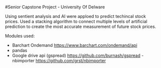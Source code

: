 #Senior Capstone Project - University Of Delware

Using sentient analysis and AI were apploed to predict techincal stock prices. Used a stacking algorithm to connect multiple levels of artificial prediction to create the most accurate measurement of future stock prices.

Modules used:
- Barchart Ondemand https://www.barchart.com/ondemand/api
- pandas 
- Google drive api (gspread) https://github.com/burnash/gspread
-nbimporter  https://github.com/grst/nbimporter
